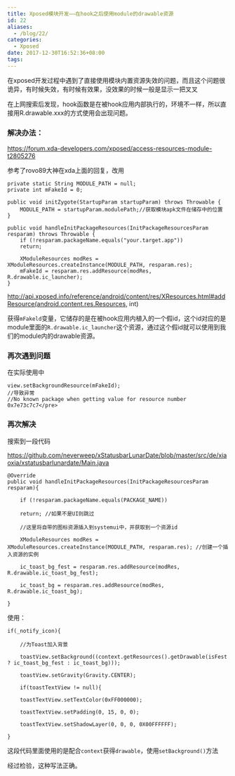 ```yaml
---
title: Xposed模块开发——在hook之后使用module的drawable资源
id: 22
aliases:
  - /blog/22/
categories:
  - Xposed
date: 2017-12-30T16:52:36+08:00
tags:
---
```


在xposed开发过程中遇到了直接使用模块内置资源失效的问题，而且这个问题很诡异，有时候失效，有时候有效果，没效果的时候一般是显示一把叉叉

在上网搜索后发现，hook函数是在被hook应用内部执行的，环境不一样，所以直接用R.drawable.xxx的方式使用会出现问题。

### 解决办法：

https://forum.xda-developers.com/xposed/access-resources-module-t2805276

参考了rovo89大神在xda上面的回复，改用
```
private static String MODULE_PATH = null;
private int mFakeId = 0;

public void initZygote(StartupParam startupParam) throws Throwable {
	MODULE_PATH = startupParam.modulePath;//获取模块apk文件在储存中的位置
}

public void handleInitPackageResources(InitPackageResourcesParam resparam) throws Throwable {
	if (!resparam.packageName.equals("your.target.app"))
	return;

	XModuleResources modRes = XModuleResources.createInstance(MODULE_PATH, resparam.res);
	mFakeId = resparam.res.addResource(modRes, R.drawable.ic_launcher);
}
```
http://api.xposed.info/reference/android/content/res/XResources.html#addResource(android.content.res.Resources, int)

获得`mFakeld`变量，它储存的是在被hook应用内植入的一个假id，这个id对应的是module里面的`R.drawable.ic_launcher`这个资源，通过这个假id就可以使用到我们的module内的drawable资源。

### 再次遇到问题

在实际使用中
```
view.setBackgroundResource(mFakeId);
//导致异常
//No known package when getting value for resource number 0x7e73c7c7</pre>
```

### 再次解决

搜索到一段代码

https://github.com/neverweep/xStatusbarLunarDate/blob/master/src/de/xiaoxia/xstatusbarlunardate/Main.java

```
@Override
public void handleInitPackageResources(InitPackageResourcesParam resparam){

	if (!resparam.packageName.equals(PACKAGE_NAME))

	return; //如果不是UI则跳过

	//这里将自带的图标资源插入到systemui中，并获取到一个资源id

	XModuleResources modRes = XModuleResources.createInstance(MODULE_PATH, resparam.res); //创建一个插入资源的实例

	ic_toast_bg_fest = resparam.res.addResource(modRes, R.drawable.ic_toast_bg_fest);

	ic_toast_bg = resparam.res.addResource(modRes, R.drawable.ic_toast_bg);

}
```
使用：
```
if(_notify_icon){

	//为Toast加入背景
	
	toastView.setBackground((context.getResources().getDrawable(isFest ? ic_toast_bg_fest : ic_toast_bg)));
	
	toastView.setGravity(Gravity.CENTER);
	
	if(toastTextView != null){
	
	toastTextView.setTextColor(0xFF000000);
	
	toastTextView.setPadding(0, 15, 0, 0);
	
	toastTextView.setShadowLayer(0, 0, 0, 0X00FFFFFF);

}
```
这段代码里面使用的是配合`context`获得`drawable`，使用`setBackground()`方法

经过检验，这种写法正确。
